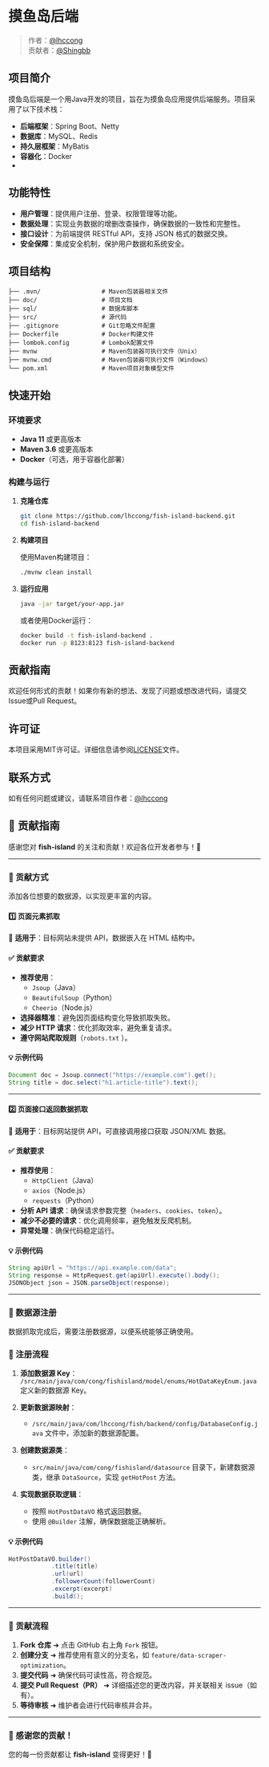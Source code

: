 # 摸鱼岛后端

> 作者：[@lhccong](https://github.com/lhccong)  
> 贡献者：[@Shingbb](https://github.com/Shingbb)

## 项目简介

摸鱼岛后端是一个用Java开发的项目，旨在为摸鱼岛应用提供后端服务。项目采用了以下技术栈：

- **后端框架**：Spring Boot、Netty
- **数据库**：MySQL、Redis
- **持久层框架**：MyBatis
- **容器化**：Docker
- 
## 功能特性

- **用户管理**：提供用户注册、登录、权限管理等功能。
- **数据处理**：实现业务数据的增删改查操作，确保数据的一致性和完整性。
- **接口设计**：为前端提供 RESTful API，支持 JSON 格式的数据交换。
- **安全保障**：集成安全机制，保护用户数据和系统安全。



## 项目结构

```
├── .mvn/                 # Maven包装器相关文件
├── doc/                  # 项目文档
├── sql/                  # 数据库脚本
├── src/                  # 源代码
├── .gitignore            # Git忽略文件配置
├── Dockerfile            # Docker构建文件
├── lombok.config         # Lombok配置文件
├── mvnw                  # Maven包装器可执行文件（Unix）
├── mvnw.cmd              # Maven包装器可执行文件（Windows）
└── pom.xml               # Maven项目对象模型文件
```

## 快速开始

### 环境要求

- **Java 11** 或更高版本
- **Maven 3.6** 或更高版本
- **Docker**（可选，用于容器化部署）

### 构建与运行

1. **克隆仓库**

   ```bash
   git clone https://github.com/lhccong/fish-island-backend.git
   cd fish-island-backend
   ```

2. **构建项目**

   使用Maven构建项目：

   ```bash
   ./mvnw clean install
   ```

3. **运行应用**

   ```bash
   java -jar target/your-app.jar
   ```

   或者使用Docker运行：

   ```bash
   docker build -t fish-island-backend .
   docker run -p 8123:8123 fish-island-backend
   ```

## 贡献指南

欢迎任何形式的贡献！如果你有新的想法、发现了问题或想改进代码，请提交Issue或Pull Request。

## 许可证

本项目采用MIT许可证。详细信息请参阅[LICENSE](LICENSE)文件。

## 联系方式

如有任何问题或建议，请联系项目作者：[@lhccong](https://github.com/lhccong) 

## 🎯 贡献指南
感谢您对 **fish-island** 的关注和贡献！欢迎各位开发者参与！🎉

---

### 📌 贡献方式

添加各位想要的数据源，以实现更丰富的内容。

#### 1️⃣ 页面元素抓取

📌 **适用于**：目标网站未提供 API，数据嵌入在 HTML 结构中。

#### ✅ 贡献要求

- **推荐使用**：
   - `Jsoup`（Java）
   - `BeautifulSoup`（Python）
   - `Cheerio`（Node.js）
- **选择器精准**：避免因页面结构变化导致抓取失败。
- **减少 HTTP 请求**：优化抓取效率，避免重复请求。
- **遵守网站爬取规则**（`robots.txt` ）。

#### 💡 示例代码

```java
Document doc = Jsoup.connect("https://example.com").get();
String title = doc.select("h1.article-title").text();
```

---

#### 2️⃣ 页面接口返回数据抓取

📌 **适用于**：目标网站提供 API，可直接调用接口获取 JSON/XML 数据。

#### ✅ 贡献要求

- **推荐使用**：
   - `HttpClient`（Java）
   - `axios`（Node.js）
   - `requests`（Python）
- **分析 API 请求**：确保请求参数完整（`headers`、`cookies`、`token`）。
- **减少不必要的请求**：优化调用频率，避免触发反爬机制。
- **异常处理**：确保代码稳定运行。

#### 💡 示例代码

```java
String apiUrl = "https://api.example.com/data";
String response = HttpRequest.get(apiUrl).execute().body();
JSONObject json = JSON.parseObject(response);
```

---

### 🔗 数据源注册

数据抓取完成后，需要注册数据源，以便系统能够正确使用。

### 🚀 注册流程

1. **添加数据源 Key**：
   `/src/main/java/com/cong/fishisland/model/enums/HotDataKeyEnum.java` 定义新的数据源 Key。

2. **更新数据源映射**：

   -  `/src/main/java/com/lhccong/fish/backend/config/DatabaseConfig.java` 文件中，添加新的数据源配置。

3. **创建数据源类**：

   -  `src/main/java/com/cong/fishisland/datasource` 目录下，新建数据源类，继承 `DataSource`，实现 `getHotPost` 方法。

4. **实现数据获取逻辑**：

   - 按照 `HotPostDataVO` 格式返回数据。
   - 使用 `@Builder` 注解，确保数据能正确解析。

#### 💡 示例代码

```java
HotPostDataVO.builder()
            .title(title)
            .url(url)
            .followerCount(followerCount)
            .excerpt(excerpt)
            .build();
```

---

### 🚀 贡献流程

1. **Fork 仓库** ➜ 点击 GitHub 右上角 `Fork` 按钮。
2. **创建分支** ➜ 推荐使用有意义的分支名，如 `feature/data-scraper-optimization`。
3. **提交代码** ➜ 确保代码可读性高，符合规范。
4. **提交 Pull Request（PR）** ➜ 详细描述您的更改内容，并关联相关 issue（如有）。
5. **等待审核** ➜ 维护者会进行代码审核并合并。

---

### 🎉 感谢您的贡献！

您的每一份贡献都让 **fish-island** 变得更好！💪
